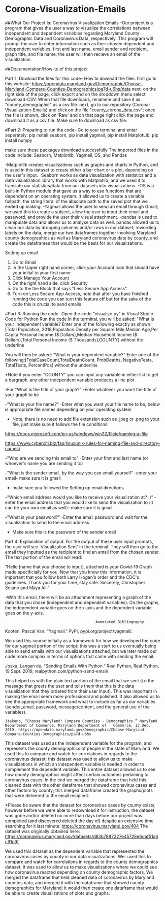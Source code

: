 # Corona-Visualization-Emails
##What Our Project Is: Coronavirus Visualization Emails 
-Our project is a program that gives the user a way to visualize the correlations between independent and dependent variables regarding Maryland County Demographic Data and Coronavirus Data, respectively. This program will prompt the user to enter information such as their chosen dependent and independent variables, first and last name, email sender and recipient, graph title, and file name; the user will then recieve an email of the visualization. 

##Documentation/How-to of this project 

Part 1: Dowload the files for this code-
How to dowload the files:
  first go to this website: https://opendata.maryland.gov/Demographic/Choose-Maryland-Compare-Counties-Demographics/pa7d-u6hs/data
  next, on the right side of the page, click export and on the dropdown menu select download-CSV. When that file downloads, renamme and save it as "county_demographic" as a csv file.
  next, go to our repository (Corona-Visualization-Emails) and click on the file "county_corona_data.csv"; once the file is shown, click on 'Raw' and on that page right click the page and download it as a csv file. Make sure to download as csv file. 
 
#Part 2: Preparing to run the code-
Go to your terminal and enter seperately:
pip install seaborn,
pip install yagmail,
pip install MatplotLib, 
pip install numpy

  make sure these packages download successfully 
The imported files in the code include: Seaborn, Matplotlib, Yagmail, OS, and Pandas

-Matplotlib creates visualizations such as graphs and charts in Python, and is used in this dataset to create either a bar chart or a plot, depending on the user's input. 
-Seaborn works as data visualization with statistics and a data visualization library that works with Matplotlib, and we used it to translate our statistics/data from our datasets into visualizations. 
-OS is a built-in Python module that gave us a way to use functions that are dependent on an operating system. It allowed us to create a variable fullpath, the string literal of the absolute path to the saved plot that we ended up making. 
-Yagmail allows the user to send an email through Gmail; we used this to create a subject, allow the user to input their email and password, and provide the user their visual attachment.
-pandas is used to manipulate data and allows us to analyse data as well. pandas allowed us to clean our data by dropping columns and/or rows in our dataset, rewording labels on the data, merge our two dataframes together involving Maryland county demographics as well as Maryland coronavirus data by county, and create the dataframes that would be the basis for our visualizations.

Setting up email 
1. Go to Gmail 
2. In the Upper right hand corner, click your Account Icon that should have your initial to your first name
3. Click Manage Your Account
4. On the right hand side, click Security 
5. Go to the the Block that says "Less Secure App Access" 
6. Turn on Less Secure App Access, note that after you have finished running the code you can turn this feature off but for the sake of the code this is crucial to send emails 


#Part 3: Running the code-
Open the code "visualize.py" in Visual Studio Code for Python 
Run the code 
In the terminal, you will be asked: "What is your independent variable?
Enter one of the following exactly as shown:[Total Population, 2018,Population Density per Square Mile,Median Age,Per Capita Personal Income ($ Dollars),Median Household Income ($ Dollars),Total Personal Income ($ Thousands),COUNTY] without the underline

You will then be asked: "What is your dependent variable?"
  Enter one of the following:[TotalCaseCount,TotalDeathCount, ProbDeaths, NegativeTests, TotalTests, PercentPos] without the underline
  
  *Note if you enter "COUNTY" you can input any variable in either list to get a bargraph, any other independent variable produces a line plot 

-For "What is the title of your graph?"
  -Enter whatever you want the title of your graph to be
  
-"What is your file name?"
  -Enter what you want your file name to be, below is appropriate file names depending on your operating system 
  - Note, there is no need to add file extension such as .jpeg or .png to your file, just make sure it follows the file conditions
 
 https://docs.microsoft.com/en-us/windows/win32/fileio/naming-a-file
  
 
 https://www.cyberciti.biz/faq/linuxunix-rules-for-naming-file-and-directory-names/
  
-"Who are we sending this email to"
  -Enter your first and last name (or whoever's name you are sending it to)
  
-"What is the sender email, by the way you can email yourself"
  -enter your email- make sure it is gmail
  - make sure you followed the Setting up email directions
  
-"Which email address would you like to receive your visualization at? :)"
  -enter the email address that you would like to send the visualization to (it can be your own email as well)- make sure it is gmail
  
-"What is your password?"
  -Enter the email password and wait for the visualization to send to the email address. 
  
  - Make sure this is the password of the sender email 
  
 Part 4: Explanation of output:
For the output of these user input prompts, the user will see 'Visualization Sent' in the terminal. They will then go to the email they inputted as the recipient to find an email from the chosen sender.
The text portion of the email will read:
 
"Hello [name that you choose to input], attached is your Covid-19 Graph made specificially for you. Now that you know this information, it is important that you follow both Larry Hogan's order and the CDC's guidelines.
Thank you for your time, stay safe.
Sincerely,
Christopher Solano and Maya Alli"

-With this email, there will be an attachment representing a graph of the data that you chose (independent and dependent variables). On the graphs, the independent variable goes on the x-axis and the dependent variable goes on the y-axis. 


                                             
                                             Annotated Bibliography

Kooten, Pascal Van. “Yagmail.” PyPI, pypi.org/project/yagmail/.

We used this source initially as a framework for how we developed the code for our yagmail portion of the script; this was a start to us eventually being able to send emails with our visualizations attached, but we later made our code more complex in terms of options that came with sending the email. 

Joska, Langen de. “Sending Emails With Python.” Real Python, Real Python, 19 Sept. 2019, realpython.com/python-send-email/

This helped us with the plain text portion of the email that we sent (i.e the message that greets the user and tells them that this is the data visualization that they ordered from their user input). This was important in making the email seem more professional and polished. It also allowed us to see the appropriate framework and what to include as far as our variables (sender_email, password, message/content, and the general use of the variables). 

	Jtakeno, “Choose Maryland: Compare Counties - Demographics.” Maryland Department of Commerce, Maryland Department of   Commerce, 13 Dec. 2019, https://opendata.maryland.gov/Demographic/Choose-Maryland-Compare-Counties-Demographics/pa7d-u6hs

This dataset was used as the independent variable for the program, and represents the county demographics of people in the state of Maryland. We used this to compare and watch for correlations in regards to the coronavirus dataset; this dataset was used to allow us to make visualizations in which an independent variable is needed in order to complement the dependent variable. This entire dataset allowed us to see how county demographics might affect certain outcomes pertaining to coronavirus cases. In the end we merged the dataframe that held this cleaned data with the other dataframe that showed coronavirus cases and other factors by county; this merged dataframe created the graphs/plots that were delivered to the email recipient.

*Please be aware that the dataset for coronavirus cases by county exists, however before we were able to redownload it for instruction, the dataset was gone and/or deleted no more than days before our project was completed (and discovered deleted the day of) despite an extensive time searching for it last minute: https://coronavirus.maryland.gov/404
The dataset was originally obtained here: https://coronavirus.maryland.gov/datasets/d83b7887227e45728e6daf51a6c91c9f
 
We used this dataset as the dependent variable that represented the coronavirus cases by county in our data visualizations. Wer used this to compare and watch for correlations in regards to the county demographics dataset; it was used to allow us to make visualizations where we could see how coronavirus reacted depending on county demographic factors. We merged the dataframe that held cleaned data of coronavirus by Maryland counties data, and merged it with the dataframe that showed county demographics for Maryland; it would then create one dataframe that would be able to create visualizations of plots and graphs. 

